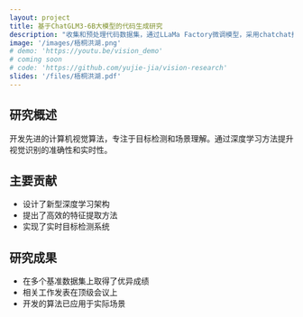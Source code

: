 ```yaml
---
layout: project
title: 基于ChatGLM3-6B大模型的代码生成研究
description: "收集和预处理代码数据集，通过LLaMa Factory微调模型，采用chatchat搭建知识库，将微调模型和知识库结合，得到代码生成模型。使用humaneval和人工案例分析进行模型评价。"
image: '/images/梧桐洪湖.png'
# demo: 'https://youtu.be/vision_demo'
# coming soon
# code: 'https://github.com/yujie-jia/vision-research'
slides: '/files/梧桐洪湖.pdf'
---
```


## 研究概述
开发先进的计算机视觉算法，专注于目标检测和场景理解。通过深度学习方法提升视觉识别的准确性和实时性。

## 主要贡献
- 设计了新型深度学习架构
- 提出了高效的特征提取方法
- 实现了实时目标检测系统

## 研究成果
- 在多个基准数据集上取得了优异成绩
- 相关工作发表在顶级会议上
- 开发的算法已应用于实际场景 